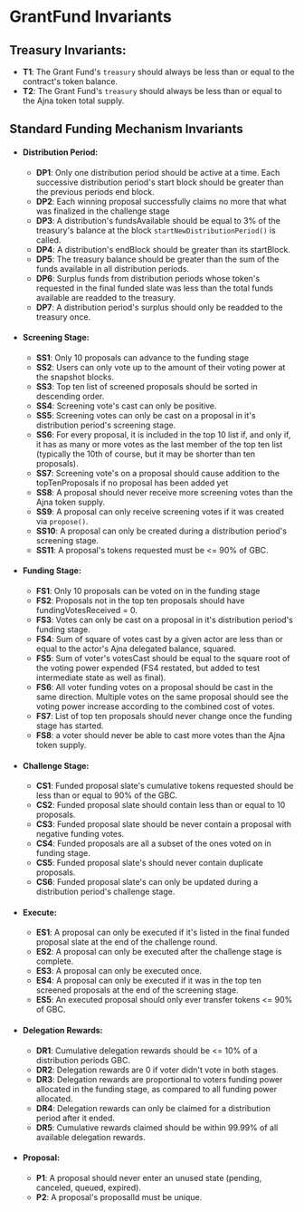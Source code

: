 # GrantFund Invariants

## Treasury Invariants:
   - **T1**: The Grant Fund's `treasury` should always be less than or equal to the contract's token balance.
   - **T2**: The Grant Fund's `treasury` should always be less than or equal to the Ajna token total supply.

## Standard Funding Mechanism Invariants

- #### Distribution Period:
    - **DP1**: Only one distribution period should be active at a time. Each successive distribution period's start block should be greater than the previous periods end block.
    - **DP2**: Each winning proposal successfully claims no more that what was finalized in the challenge stage
    - **DP3**: A distribution's fundsAvailable should be equal to 3% of the treasury's balance at the block `startNewDistributionPeriod()` is called.
    - **DP4**: A distribution's endBlock should be greater than its startBlock.
    - **DP5**: The treasury balance should be greater than the sum of the funds available in all distribution periods.
    - **DP6**: Surplus funds from distribution periods whose token's requested in the final funded slate was less than the total funds available are readded to the treasury.
    - **DP7**: A distribution period's surplus should only be readded to the treasury once.

- #### Screening Stage:
    - **SS1**: Only 10 proposals can advance to the funding stage
    - **SS2**: Users can only vote up to the amount of their voting power at the snapshot blocks.
    - **SS3**: Top ten list of screened proposals should be sorted in descending order.
    - **SS4**: Screening vote's cast can only be positive.
    - **SS5**: Screening votes can only be cast on a proposal in it's distribution period's screening stage.
    - **SS6**: For every proposal, it is included in the top 10 list if, and only if, it has as many or more votes as the last member of the top ten list (typically the 10th of course, but it may be shorter than ten proposals).
    - **SS7**: Screening vote's on a proposal should cause addition to the topTenProposals if no proposal has been added yet
    - **SS8**: A proposal should never receive more screening votes than the Ajna token supply.
    - **SS9**: A proposal can only receive screening votes if it was created via `propose()`.
    - **SS10**: A proposal can only be created during a distribution period's screening stage.
    - **SS11**: A proposal's tokens requested must be <= 90% of GBC.

- #### Funding Stage:
    - **FS1**: Only 10 proposals can be voted on in the funding stage
    - **FS2**: Proposals not in the top ten proposals should have fundingVotesReceived = 0.
    - **FS3**: Votes can only be cast on a proposal in it's distribution period's funding stage.
    - **FS4**: Sum of square of votes cast by a given actor are less than or equal to the actor's Ajna delegated balance, squared.
    - **FS5**: Sum of voter's votesCast should be equal to the square root of the voting power expended (FS4 restated, but added to test intermediate state as well as final).
    - **FS6**: All voter funding votes on a proposal should be cast in the same direction. Multiple votes on the same proposal should see the voting power increase according to the combined cost of votes.
    - **FS7**: List of top ten proposals should never change once the funding stage has started.
    - **FS8**: a voter should never be able to cast more votes than the Ajna token supply.

- #### Challenge Stage:
    - **CS1**: Funded proposal slate's cumulative tokens requested should be less than or equal to 90% of the GBC.
    - **CS2**: Funded proposal slate should contain less than or equal to 10 proposals.
    - **CS3**: Funded proposal slate should be never contain a proposal with negative funding votes.
    - **CS4**: Funded proposals are all a subset of the ones voted on in funding stage.
    - **CS5**: Funded proposal slate's should never contain duplicate proposals.
    - **CS6**: Funded proposal slate's can only be updated during a distribution period's challenge stage.

- #### Execute:
    - **ES1**: A proposal can only be executed if it's listed in the final funded proposal slate at the end of the challenge round.
    - **ES2**: A proposal can only be executed after the challenge stage is complete.
    - **ES3**: A proposal can only be executed once.
    - **ES4**: A proposal can only be executed if it was in the top ten screened proposals at the end of the screening stage.
    - **ES5**: An executed proposal should only ever transfer tokens <= 90% of GBC.

- #### Delegation Rewards:
    - **DR1**: Cumulative delegation rewards should be <= 10% of a distribution periods GBC.
    - **DR2**: Delegation rewards are 0 if voter didn't vote in both stages.
    - **DR3**: Delegation rewards are proportional to voters funding power allocated in the funding stage, as compared to all funding power allocated.
    - **DR4**: Delegation rewards can only be claimed for a distribution period after it ended.
    - **DR5**: Cumulative rewards claimed should be within 99.99% of all available delegation rewards.

- #### Proposal:
    - **P1**: A proposal should never enter an unused state (pending, canceled, queued, expired).
    - **P2**: A proposal's proposalId must be unique.
